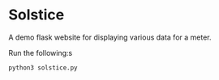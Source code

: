 Solstice
========

A demo flask website for displaying various data for a meter.

Run the following:s
```
python3 solstice.py
```